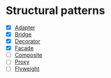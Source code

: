 # Structural patterns

- [x] [Adapter](./2-structural/1-adapter/adapter.md)
- [x] [Bridge](./2-structural/2-bridge/bridge.md)
- [x] [Decorator](./2-structural/3-decorator/decorator.md)
- [x] [Facade](./2-structural/4-facade/facade.md)
- [ ] [Composite]()
- [ ] [Proxy]()
- [ ] [Flyweight]()
